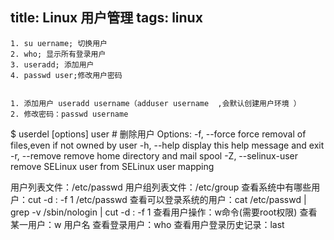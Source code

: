 title: Linux 用户管理
tags: linux
---

	1. su uername; 切换用户
	2. who; 显示所有登录用户
	3. useradd; 添加用户
	4. passwd user;修改用户密码


	1. 添加用户 useradd username（adduser username  ,会默认创建用户环境 ）
	2. 修改密码：passwd username

$ userdel [options] user		# 删除用户
Options:
	-f, --force                 force removal of files,even if not owned by user
	-h, --help                    display this help message and exit
	-r, --remove                  remove home directory and mail spool
	-Z, --selinux-user            remove SELinux user from SELinux user mapping
	


用户列表文件：/etc/passwd
用户组列表文件：/etc/group
查看系统中有哪些用户：cut -d : -f 1 /etc/passwd
查看可以登录系统的用户：cat /etc/passwd | grep -v /sbin/nologin | cut -d : -f 1
查看用户操作：w命令(需要root权限)
查看某一用户：w 用户名
查看登录用户：who
查看用户登录历史记录：last